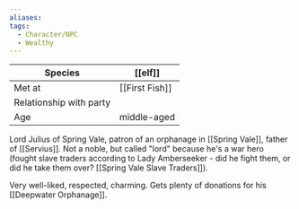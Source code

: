 ```yaml
---
aliases:
tags:
  - Character/NPC
  - Wealthy
---
```


| Species                 | [[elf]]        |
| ----------------------- | -------------- |
| Met at                  | [[First Fish]] |
| Relationship with party |                |
| Age                     | middle-aged    |

Lord Julius of Spring Vale, patron of an orphanage in [[Spring Vale]], father of [[Servius]]. Not a noble, but called "lord" because he's a war hero (fought slave traders according to Lady Amberseeker - did he fight them, or did he take them over? [[Spring Vale Slave Traders]]). 

Very well-liked, respected, charming. Gets plenty of donations for his [[Deepwater Orphanage]].
